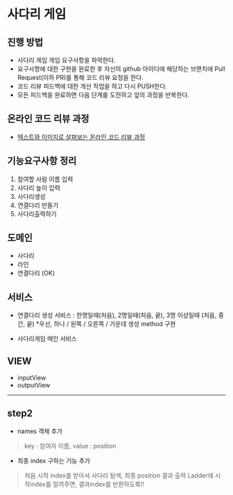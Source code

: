 # 사다리 게임
## 진행 방법
* 사다리 게임 게임 요구사항을 파악한다.
* 요구사항에 대한 구현을 완료한 후 자신의 github 아이디에 해당하는 브랜치에 Pull Request(이하 PR)를 통해 코드 리뷰 요청을 한다.
* 코드 리뷰 피드백에 대한 개선 작업을 하고 다시 PUSH한다.
* 모든 피드백을 완료하면 다음 단계를 도전하고 앞의 과정을 반복한다.

## 온라인 코드 리뷰 과정
* [텍스트와 이미지로 살펴보는 온라인 코드 리뷰 과정](https://github.com/nextstep-step/nextstep-docs/tree/master/codereview)

## 기능요구사항 정리
1. 참여할 사람 이름 입력
2. 사다리 높이 입력
3. 사다리생성
4. 연결다리 만들기
5. 사다리출력하기

## 도메인
- 사다리
- 라인
- 연결다리 (OK)

## 서비스
- 연결다리 생성 서비스 : 한명일때(처음), 2명일때(처음, 끝), 3명 이상일때 (처음, 중간, 끝)
   *우선, 하나 / 왼쪽 / 오른쪽 / 가운데 생성 method 구현
   
- 사다리게임 메인 서비스

## VIEW
- inputView
- outputView

---------------------------------
## step2 
- names 객체 추가
> key : 참여자 이름, value : position

- 최종 index 구하는 기능 추가
> 처음 시작 index를 받아서 사다리 탐색, 최종 position 결과 출력
> Ladder에 시작index를 알려주면, 결과index를 반환하도록!!